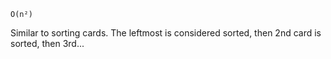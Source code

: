`O(n²)`

Similar to sorting cards.
The leftmost is considered sorted, then 2nd card is sorted, then 3rd...